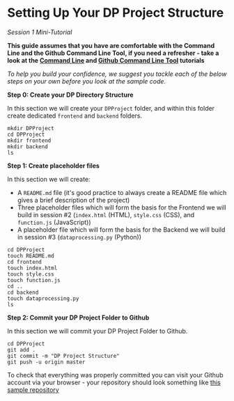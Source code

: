 # Setting Up Your DP Project Structure
*Session 1 Mini-Tutorial*

**This guide assumes that you have are comfortable with the Command Line and the Github Command Line Tool, if you need a refresher - take a look at the [Command Line](/session1/tutorial_commandline.md) and [Github Command Line Tool](/session1/tutorial_githubcommandline.md) tutorials**

*To help you build your confidence, we suggest you tackle each of the below steps on your own before you look at the sample code.*

**Step 0: Create your DP Directory Structure**

In this section we will create your ```DPProject``` folder, and within this folder create dedicated ```frontend``` and ```backend``` folders. 

````
mkdir DPProject
cd DPProject
mkdir frontend
mkdir backend
ls
````

**Step 1: Create placeholder files**

In this section we will create:
* A ```README.md``` file (it's good practice to always create a README file which gives a brief description of the project)
* Three placeholder files which will form the basis for the Frontend we will build in session #2 (```index.html``` (HTML), ```style.css``` (CSS), and ```function.js``` (JavaScript))
* A placeholder file which will form the basis for the Backend we will build in session #3 (```dataprocessing.py``` (Python))


````
cd DPProject
touch README.md
cd frontend
touch index.html
touch style.css
touch function.js
cd ..
cd backend
touch dataprocessing.py
ls
````

**Step 2: Commit your DP Project Folder to Github**

In this section we will commit your DP Project Folder to Github. 

````
cd DPProject
git add .
git commit -m "DP Project Structure"
git push -u origin master
````

To check that everything was properly committed you can visit your Github account via your browser - your repository should look something like [this sample repository](https://github.com/demystifying-programming-TA/DP2020/tree/master/DemoProject/Session1_Intro) 


